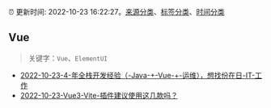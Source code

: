 :alarm_clock: 更新时间: 2022-10-23 16:22:27。[来源分类](../README.md)、[标签分类](../TAGS.md)、[时间分类](../TIMELINE.md)

## Vue


> 关键字：`Vue`、`ElementUI`



- [2022-10-23-4-年全栈开发经验（-Java-+-Vue-+-运维），想找份在日-IT-工作](https://www.v2ex.com/t/889192) 
- [2022-10-23-Vue3-Vite-插件建议使用这几款吗？](https://www.v2ex.com/t/889190) 